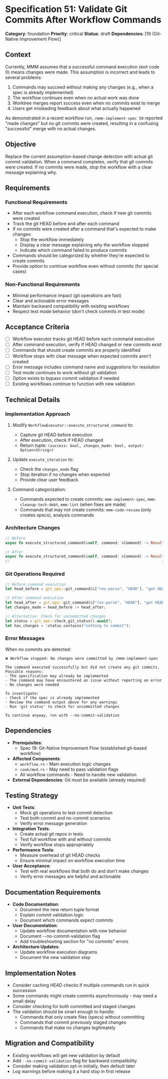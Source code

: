 # Specification 51: Validate Git Commits After Workflow Commands

**Category**: foundation
**Priority**: critical
**Status**: draft
**Dependencies**: [19 (Git-Native Improvement Flow)]

## Context

Currently, MMM assumes that a successful command execution (exit code 0) means changes were made. This assumption is incorrect and leads to several problems:

1. Commands may succeed without making any changes (e.g., when a spec is already implemented)
2. The workflow continues even when no actual work was done
3. Worktree merges report success even when no commits exist to merge
4. Users get misleading feedback about what actually happened

As demonstrated in a recent workflow run, `/mmm-implement-spec 50` reported "made changes" but no git commits were created, resulting in a confusing "successful" merge with no actual changes.

## Objective

Replace the current assumption-based change detection with actual git commit validation. When a command completes, verify that git commits were created. If no commits were made, stop the workflow with a clear message explaining why.

## Requirements

### Functional Requirements
- After each workflow command execution, check if new git commits were created
- Track the git HEAD before and after each command
- If no commits were created after a command that's expected to make changes:
  - Stop the workflow immediately
  - Display a clear message explaining why the workflow stopped
  - Indicate which command failed to produce commits
- Commands should be categorized by whether they're expected to create commits
- Provide option to continue workflow even without commits (for special cases)

### Non-Functional Requirements
- Minimal performance impact (git operations are fast)
- Clear and actionable error messages
- Maintain backward compatibility with existing workflows
- Respect test mode behavior (don't check commits in test mode)

## Acceptance Criteria

- [ ] Workflow executor tracks git HEAD before each command execution
- [ ] After command execution, verify if HEAD changed or new commits exist
- [ ] Commands that should create commits are properly identified
- [ ] Workflow stops with clear message when expected commits aren't created
- [ ] Error message includes command name and suggestions for resolution
- [ ] Test mode continues to work without git validation
- [ ] Option exists to bypass commit validation if needed
- [ ] Existing workflows continue to function with new validation

## Technical Details

### Implementation Approach

1. Modify `WorkflowExecutor::execute_structured_command` to:
   - Capture git HEAD before execution
   - After execution, check if HEAD changed
   - Return tuple: `(success: bool, changes_made: bool, output: Option<String>)`

2. Update `execute_iteration` to:
   - Check the `changes_made` flag
   - Stop iteration if no changes when expected
   - Provide clear user feedback

3. Command categorization:
   - Commands expected to create commits: `mmm-implement-spec`, `mmm-cleanup-tech-debt`, `mmm-lint` (when fixes are made)
   - Commands that may not create commits: `mmm-code-review` (only creates specs), analysis commands

### Architecture Changes

```rust
// Before
async fn execute_structured_command(&self, command: &Command) -> Result<(bool, Option<String>)>

// After  
async fn execute_structured_command(&self, command: &Command) -> Result<(bool, bool, Option<String>)>
//                                                                    (success, changes_made, output)
```

### Git Operations Required

```rust
// Before command execution
let head_before = git_ops::git_command(&["rev-parse", "HEAD"], "get HEAD before command").await?;

// After command execution
let head_after = git_ops::git_command(&["rev-parse", "HEAD"], "get HEAD after command").await?;
let changes_made = head_before != head_after;

// Alternative: Check for uncommitted changes
let status = git_ops::check_git_status().await?;
let has_changes = !status.contains("nothing to commit");
```

### Error Messages

When no commits are detected:
```
❌ Workflow stopped: No changes were committed by /mmm-implement-spec

The command executed successfully but did not create any git commits.
Possible reasons:
- The specification may already be implemented
- The command may have encountered an issue without reporting an error
- No changes were needed

To investigate:
- Check if the spec is already implemented
- Review the command output above for any warnings
- Run 'git status' to check for uncommitted changes

To continue anyway, run with --no-commit-validation
```

## Dependencies

- **Prerequisites**: 
  - Spec 19: Git-Native Improvement Flow (established git-based workflow)
- **Affected Components**: 
  - `workflow.rs` - Main execution logic changes
  - `cook/mod.rs` - May need to pass validation flags
  - All workflow commands - Need to handle new validation
- **External Dependencies**: Git must be available (already required)

## Testing Strategy

- **Unit Tests**: 
  - Mock git operations to test commit detection
  - Test both commit and no-commit scenarios
  - Verify error message generation
- **Integration Tests**: 
  - Create actual git repos in tests
  - Test full workflow with and without commits
  - Verify workflow stops appropriately
- **Performance Tests**: 
  - Measure overhead of git HEAD checks
  - Ensure minimal impact on workflow execution time
- **User Acceptance**: 
  - Test with real workflows that both do and don't make changes
  - Verify error messages are helpful and actionable

## Documentation Requirements

- **Code Documentation**: 
  - Document the new return tuple format
  - Explain commit validation logic
  - Document which commands expect commits
- **User Documentation**: 
  - Update workflow documentation with new behavior
  - Document --no-commit-validation flag
  - Add troubleshooting section for "no commits" errors
- **Architecture Updates**: 
  - Update workflow execution diagrams
  - Document the new validation step

## Implementation Notes

- Consider caching HEAD checks if multiple commands run in quick succession
- Some commands might create commits asynchronously - may need a small delay
- Consider checking for both committed and staged changes
- The validation should be smart enough to handle:
  - Commands that only create files (specs) without committing
  - Commands that commit previously staged changes
  - Commands that make no changes legitimately

## Migration and Compatibility

- Existing workflows will get new validation by default
- Add `--no-commit-validation` flag for backward compatibility
- Consider making validation opt-in initially, then default later
- Log warnings before making it a hard stop in first release